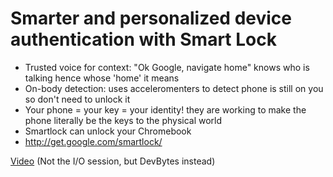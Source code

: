 # Smarter and personalized device authentication with Smart Lock

 - Trusted voice for context: "Ok Google, navigate home" knows who is talking hence whose 'home' it means
 - On-body detection: uses acceleromenters to detect phone is still on you so don't need to unlock it
 - Your phone = your key = your identity! they are working to make the phone literally be the keys to the physical world
 - Smartlock can unlock your Chromebook
 - http://get.google.com/smartlock/

[Video](https://www.youtube.com/watch?v=cY77sSctzec) (Not the I/O session, but DevBytes instead)
